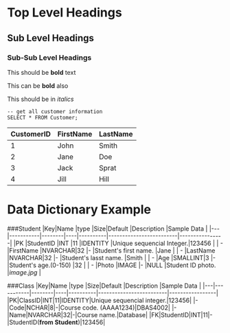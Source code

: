 # Top Level Headings
## Sub Level Headings
### Sub-Sub Level Headings
This should be **bold** text

This can be __bold__ also

This should be in _italics_

```
-- get all customer information
SELECT * FROM Customer;
```

|CustomerID|FirstName|LastName|
|----------|---------|--------|
|1         | John    |Smith   |
|2         | Jane    |Doe     |
|3         | Jack    |Sprat   |
|4         |Jill     |Hill    |

# Data Dictionary Example

###Student
|Key|Name       |type    |Size|Default   |Description              |Sample Data     |
|---|-----------|--------|----|----------|-------------------------|----------------|
|PK |StudentID  |INT     |11  |IDENTITY  |Unique sequencial Integer.|123456         |
| - |FirstName  |NVARCHAR|32  |-         |Student's first name.     |Jane           |
| - |LastName   |NVARCHAR|32  |-         |Student's lasst name.     |Smith          |
| - |Age        |SMALLINT|3   |-         |Student's age.(0-150)     |32             |
| - |Photo      |IMAGE   |-   |NULL      |Student ID photo.         |_image.jpg_    |

 
 ###Class
 |Key|Name       |type    |Size|Default   |Description              |Sample Data     |
|---|-----------|--------|----|----------|-------------------------|-----------------|
|PK|ClassID|INT|11|IDENTITY|Unique sequencial integer.|123456|
|-|Code|NCHAR|8|-|Course code. (AAAA1234)|DBAS4002|
|-|Name|NVARCHAR|32|-|Course name.|Database|
|FK|StudentID|INT|11|-|StudentID(__from Student__)|123456|


